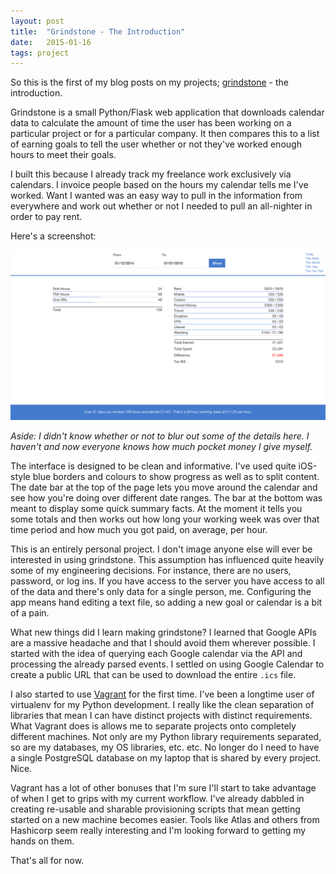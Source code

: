 ```yaml
---
layout: post
title:  "Grindstone - The Introduction"
date:   2015-01-16
tags: project
---
```

So this is the first of my blog posts on my projects; [grindstone](https://github.com/WilliamMayor/grindstone) - the introduction.

Grindstone is a small Python/Flask web application that downloads calendar data to calculate the amount of time the user has been working on a particular project or for a particular company. It then compares this to a list of earning goals to tell the user whether or not they've worked enough hours to meet their goals.

I built this because I already track my freelance work exclusively via calendars. I invoice people based on the hours my calendar tells me I've worked. Want I wanted was an easy way to pull in the information from everywhere and work out whether or not I needed to pull an all-nighter in order to pay rent.

Here's a screenshot:

![grindstone screenshot](/images/posts/2015/01/grindstone.png)

*Aside: I didn't know whether or not to blur out some of the details here. I haven't and now everyone knows how much pocket money I give myself.*

The interface is designed to be clean and informative. I've used quite iOS-style blue borders and colours to show progress as well as to split content. The date bar at the top of the page lets you move around the calendar and see how you're doing over different date ranges. The bar at the bottom was meant to display some quick summary facts. At the moment it tells you some totals and then works out how long your working week was over that time period and how much you got paid, on average, per hour.

This is an entirely personal project. I don't image anyone else will ever be interested in using grindstone.
 This assumption has influenced quite heavily some of my engineering decisions. For instance, there are no users, password, or log ins. If you have access to the server you have access to all of the data and there's only data for a single person, me. Configuring the app means hand editing a text file, so adding a  new goal or calendar is a bit of a pain.

What new things did I learn making grindstone? I learned that Google APIs are a massive headache and that I should avoid them wherever possible. I started with the idea of querying each Google calendar via the API and processing the already parsed events. I settled on using Google Calendar to create a public URL that can be used to download the entire `.ics` file.

I also started to use [Vagrant](https://www.vagrantup.com/) for the first time. I've been a longtime user of virtualenv for my Python development. I really like the clean separation of libraries that mean I can have distinct projects with distinct requirements. What Vagrant does is allows me to separate projects onto completely different machines. Not only are my Python library requirements separated, so are my databases, my OS libraries, etc. etc. No longer do I need to have a single PostgreSQL database on my laptop that is shared by every project. Nice.

Vagrant has a lot of other bonuses that I'm sure I'll start to take advantage of when I get to grips with my current workflow. I've already dabbled in creating re-usable and sharable provisioning scripts that mean getting started on a new machine becomes easier. Tools like Atlas and others from Hashicorp seem really interesting and I'm looking forward to getting my hands on them.

That's all for now.
